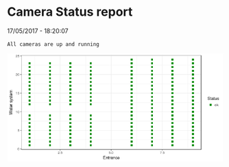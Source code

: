 Camera Status report
================
17/05/2017 - 18:20:07

    All cameras are up and running

![](camreport_files/figure-markdown_github/unnamed-chunk-2-1.png)
